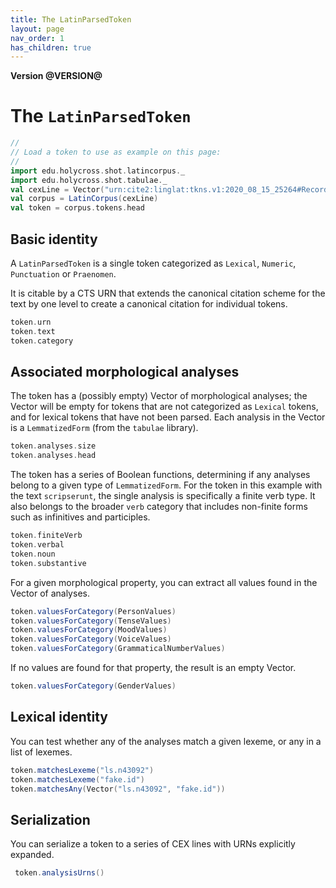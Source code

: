 ```yaml
---
title: The LatinParsedToken
layout: page
nav_order: 1
has_children: true
---
```





**Version @VERSION@**


# The `LatinParsedToken`

```scala mdoc:invisible
//
// Load a token to use as example on this page:
//
import edu.holycross.shot.latincorpus._
import edu.holycross.shot.tabulae._
val cexLine = Vector("urn:cite2:linglat:tkns.v1:2020_08_15_25264#Record 2020_08_15_25264#urn:cts:latinLit:stoa1263.stoa001.hc_tkns:108a.1.32#scripserunt#urn:cite2:tabulae:ls.v1:n43092#urn:cite2:tabulae:morphforms.v1:324110004#LexicalToken#25264")
val corpus = LatinCorpus(cexLine)
val token = corpus.tokens.head
```

## Basic identity

A `LatinParsedToken` is a single token categorized as `Lexical`, `Numeric`, `Punctuation` or `Praenomen`.

It is citable by a CTS URN that extends the canonical citation scheme for the text by one level to create a canonical citation for individual tokens.

```scala mdoc
token.urn
token.text
token.category
```



## Associated morphological analyses

The token has a (possibly empty) Vector of morphological analyses; the Vector will be empty for tokens that are not categorized as `Lexical`  tokens, and for lexical tokens that have not been parsed.  Each analysis in the Vector is a `LemmatizedForm` (from the `tabulae` library).


```scala mdoc
token.analyses.size
token.analyses.head
```

The token has a series of Boolean functions, determining if any analyses belong to a given type of `LemmatizedForm`.  For the token in this example with the text `scripserunt`, the single analysis is specifically a finite verb type.  It also belongs to the broader `verb` category that includes non-finite forms such as infinitives and participles.

```scala mdoc
token.finiteVerb
token.verbal
token.noun
token.substantive
```


For a given morphological property, you can extract all values found in the Vector of analyses.

```scala mdoc
token.valuesForCategory(PersonValues)
token.valuesForCategory(TenseValues)
token.valuesForCategory(MoodValues)
token.valuesForCategory(VoiceValues)
token.valuesForCategory(GrammaticalNumberValues)
```

If no values are found for that property, the result is an empty Vector.

```scala mdoc
token.valuesForCategory(GenderValues)
```

## Lexical identity

You can test whether any of the analyses match a given lexeme, or any in a list of lexemes.

```scala mdoc
token.matchesLexeme("ls.n43092")
token.matchesLexeme("fake.id")
token.matchesAny(Vector("ls.n43092", "fake.id"))
```



## Serialization


You can serialize a token to a series of CEX lines with URNs explicitly expanded.

```scala mdoc
 token.analysisUrns()
```
